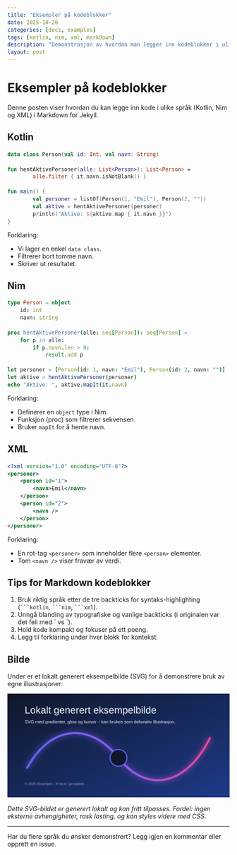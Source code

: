 ```yaml
---
title: "Eksempler på kodeblokker"
date: 2025-10-20
categories: [docs, examples]
tags: [kotlin, nim, xml, markdown]
description: "Demonstrasjon av hvordan man legger inn kodeblokker i ulike språk samt et bilde i Markdown."
layout: post
---
```


# Eksempler på kodeblokker

Denne posten viser hvordan du kan legge inn kode i ulike språk (Kotlin, Nim og XML) i Markdown for Jekyll.

## Kotlin
```kotlin
data class Person(val id: Int, val navn: String)

fun hentAktivePersoner(alle: List<Person>): List<Person> =
		alle.filter { it.navn.isNotBlank() }

fun main() {
		val personer = listOf(Person(1, "Emil"), Person(2, ""))
		val aktive = hentAktivePersoner(personer)
		println("Aktive: ${aktive.map { it.navn }}")
}
```

Forklaring:
- Vi lager en enkel `data class`.
- Filtrerer bort tomme navn.
- Skriver ut resultatet.

## Nim
```nim
type Person = object
	id: int
	navn: string

proc hentAktivePersoner(alle: seq[Person]): seq[Person] =
	for p in alle:
		if p.navn.len > 0:
			result.add p

let personer = [Person(id: 1, navn: "Emil"), Person(id: 2, navn: "")]
let aktive = hentAktivePersoner(personer)
echo "Aktive: ", aktive.mapIt(it.navn)
```

Forklaring:
- Definerer en `object` type i Nim.
- Funksjon (proc) som filtrerer sekvensen.
- Bruker `mapIt` for å hente navn.

## XML
```xml
<?xml version="1.0" encoding="UTF-8"?>
<personer>
	<person id="1">
		<navn>Emil</navn>
	</person>
	<person id="2">
		<navn />
	</person>
</personer>
```

Forklaring:
- En rot-tag `<personer>` som inneholder flere `<person>` elementer.
- Tom `<navn />` viser fravær av verdi.

## Tips for Markdown kodeblokker
1. Bruk riktig språk etter de tre backticks for syntaks-highlighting (` ```kotlin `, ` ```nim `, ` ```xml `).
2. Unngå blanding av typografiske og vanlige backticks (i originalen var det feil med ´ vs `).
3. Hold kode kompakt og fokuser på ett poeng.
4. Legg til forklaring under hver blokk for kontekst.

## Bilde
Under er et lokalt generert eksempelbilde (SVG) for å demonstrere bruk av egne illustrasjoner:

![Lokalt generert abstrakt eksempelbilde](/assets/img/generated-cool-example.svg)

_Dette SVG-bildet er generert lokalt og kan fritt tilpasses. Fordel: ingen eksterne avhengigheter, rask lasting, og kan styles videre med CSS._

---
Har du flere språk du ønsker demonstrert? Legg igjen en kommentar eller opprett en issue.
